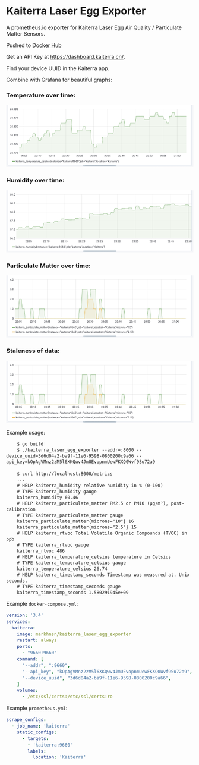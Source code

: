 # Kaiterra Laser Egg Exporter

A prometheus.io exporter for Kaiterra Laser Egg Air Quality / Particulate Matter Sensors.

Pushed to [Docker Hub](https://hub.docker.com/r/markhnsn/kaiterra_laser_egg_exporter)

Get an API Key at https://dashboard.kaiterra.cn/.

Find your device UUID in the Kaiterra app.

Combine with Grafana for beautiful graphs:

### Temperature over time:

![Temperature graph over time](img/temperature.png)

### Humidity over time:

![Humidity graph over time](img/humidity.png)

### Particulate Matter over time:

![Particulate Matter (PM2.5 and PM10) graph over time](img/particulate_matter.png)

### Staleness of data:

![Latency Graph](img/particulate_matter.png)

Example usage:

```shell
    $ go build
    $ ./kaiterra_laser_egg_exporter --addr=:8000 --device_uuid=3d6d04a2-ba9f-11e6-9598-0800200c9a66 --api_key=kOpAgVMnz2zM5l6XKQwv4JmUEvopnmUewFKXQ0Wvf9Su72a9

    $ curl http://localhost:8000/metrics
    ...
    # HELP kaiterra_humidity relative humidity in % (0-100)
    # TYPE kaiterra_humidity gauge
    kaiterra_humidity 60.46
    # HELP kaiterra_particulate_matter PM2.5 or PM10 (µg/m³), post-calibration
    # TYPE kaiterra_particulate_matter gauge
    kaiterra_particulate_matter{microns="10"} 16
    kaiterra_particulate_matter{microns="2.5"} 15
    # HELP kaiterra_rtvoc Total Volatile Organic Compounds (TVOC) in ppb
    # TYPE kaiterra_rtvoc gauge
    kaiterra_rtvoc 486
    # HELP kaiterra_temperature_celsius temperature in Celsius
    # TYPE kaiterra_temperature_celsius gauge
    kaiterra_temperature_celsius 26.74
    # HELP kaiterra_timestamp_seconds Timestamp was measured at. Unix seconds.
    # TYPE kaiterra_timestamp_seconds gauge
    kaiterra_timestamp_seconds 1.580291945e+09
```


Example `docker-compose.yml`:

```yml
version: '3.4'
services:
  kaiterra:
    image: markhnsn/kaiterra_laser_egg_exporter
    restart: always
    ports:
      - "9660:9660"
    command: [
      "--addr", ":9660",
      "--api_key", "kOpAgVMnz2zM5l6XKQwv4JmUEvopnmUewFKXQ0Wvf9Su72a9",
      "--device_uuid", "3d6d04a2-ba9f-11e6-9598-0800200c9a66",
    ]
    volumes:
      - /etc/ssl/certs:/etc/ssl/certs:ro
```

Example `prometheus.yml`:

```yml
scrape_configs:
  - job_name: 'kaiterra'
    static_configs:
      - targets:
        - 'kaiterra:9660'
        labels:
          location: 'Kaiterra'
```
